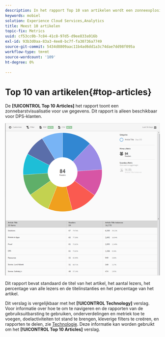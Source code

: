 ```yaml
---
description: In het rapport Top 10 van artikelen wordt een zonneexplosieve visualisatie voor uw gegevens weergegeven. Dit rapport is alleen beschikbaar voor klanten van Digital Publishing Suites (DPS).
keywords: mobiel
solution: Experience Cloud Services,Analytics
title: Meest 10 artikelen
topic-fix: Metrics
uuid: cf53cc0b-7c84-41c8-97d5-d9ee833a916b
exl-id: 93b3d0aa-83a3-4ee8-bc7f-fa30736a7749
source-git-commit: 5434d8809aac11b4ad6dd1a3c74dae7dd98f095a
workflow-type: tm+mt
source-wordcount: '109'
ht-degree: 0%

---
```


# Top 10 van artikelen{#top-articles}

De **[!UICONTROL Top 10 Articles]** het rapport toont een zonnebarstvisualisatie voor uw gegevens. Dit rapport is alleen beschikbaar voor DPS-klanten.

![](assets/dps_top_10.png)

Dit rapport bevat standaard de titel van het artikel, het aantal lezers, het percentage van alle lezers en de titelinstanties en het percentage van het artikel.

Dit verslag is vergelijkbaar met het **[!UICONTROL Technology]** verslag. Voor informatie over hoe te om te navigeren en de rapporten van de gebruiksuitbarsting te gebruiken, onderverdelingen en metriek toe te voegen, doelactiviteiten tot stand te brengen, kleverige filters te creëren, en rapporten te delen, zie [Technologie](/help/using/usage/reports-technology.md). Deze informatie kan worden gebruikt om het **[!UICONTROL Top 10 Articles]** verslag.
